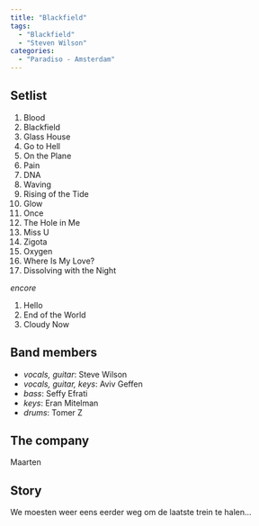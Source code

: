```yaml
---
title: "Blackfield"
tags:
  - "Blackfield"
  - "Steven Wilson"
categories:
  - "Paradiso - Amsterdam"
---
```

Setlist
-------
1. Blood
1. Blackfield
1. Glass House
1. Go to Hell
1. On the Plane
1. Pain
1. DNA
1. Waving
1. Rising of the Tide
1. Glow
1. Once
1. The Hole in Me
1. Miss U
1. Zigota
1. Oxygen
1. Where Is My Love?
1. Dissolving with the Night

_encore_

1. Hello
1. End of the World
1. Cloudy Now

Band members
------------
* _vocals, guitar_: Steve Wilson
* _vocals, guitar, keys_: Aviv Geffen
* _bass_: Seffy Efrati
* _keys_: Eran Mitelman
* _drums_: Tomer Z

The company
-----------
Maarten

Story
-----
We moesten weer eens eerder weg om de laatste trein te halen...
